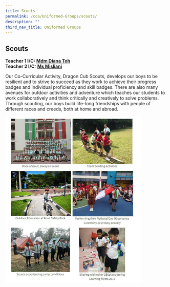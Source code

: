 ```yaml
---
title: Scouts
permalink: /cca/Uniformed-Groups/scouts/
description: ""
third_nav_title: Uniformed Groups
---
```

## Scouts

**Teacher 1 I/C:** **[Mdm Diana Toh](mailto:toh_lay_beng_diana@schools.gov.sg)**<br>
**Teacher 2 I/C:** **[Ms Misliani](mailto:misliani_abdul_ghani@schools.gov.sg)**  

Our Co-Curricular Activity, Dragon Cub Scouts, develops our boys to be resilient and to strive to succeed as they work to achieve their progress badges and individual proficiency and skill badges. There are also many avenues for outdoor activities and adventure which teaches our students to work collaboratively and think critically and creatively to solve problems. Through scouting, our boys build life-long friendships with people of different races and creeds, both at home and abroad.

<img src="/images/photo1668932780.jpeg" style="width:85%">